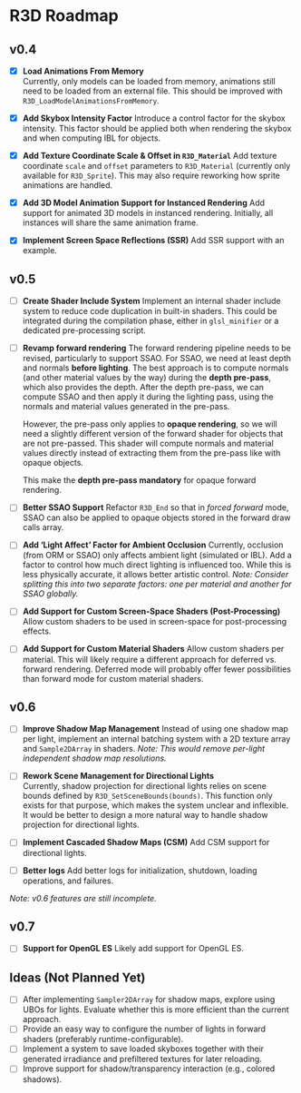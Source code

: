 # R3D Roadmap

## **v0.4**

- [x] **Load Animations From Memory**  
  Currently, only models can be loaded from memory, animations still need to be loaded from an external file. This should be improved with `R3D_LoadModelAnimationsFromMemory`.

* [x] **Add Skybox Intensity Factor**
  Introduce a control factor for the skybox intensity. This factor should be applied both when rendering the skybox and when computing IBL for objects.

* [x] **Add Texture Coordinate Scale & Offset in `R3D_Material`**
  Add texture coordinate `scale` and `offset` parameters to `R3D_Material` (currently only available for `R3D_Sprite`). This may also require reworking how sprite animations are handled.

* [x] **Add 3D Model Animation Support for Instanced Rendering**
  Add support for animated 3D models in instanced rendering. Initially, all instances will share the same animation frame.

* [x] **Implement Screen Space Reflections (SSR)**
  Add SSR support with an example.

## **v0.5**

* [ ] **Create Shader Include System**
  Implement an internal shader include system to reduce code duplication in built-in shaders. This could be integrated during the compilation phase, either in `glsl_minifier` or a dedicated pre-processing script.

* [ ] **Revamp forward rendering**
  The forward rendering pipeline needs to be revised, particularly to support SSAO. For SSAO, we need at least depth and normals **before lighting**.
  The best approach is to compute normals (and other material values by the way) during the **depth pre-pass**, which also provides the depth. After the depth pre-pass, we can compute SSAO and then apply it during the lighting pass, using the normals and material values generated in the pre-pass.

  However, the pre-pass only applies to **opaque rendering**, so we will need a slightly different version of the forward shader for objects that are not pre-passed. This shader will compute normals and material values directly instead of extracting them from the pre-pass like with opaque objects.

  This make the **depth pre-pass mandatory** for opaque forward rendering.

* [ ] **Better SSAO Support**
  Refactor `R3D_End` so that in *forced forward* mode, SSAO can also be applied to opaque objects stored in the forward draw calls array.

* [ ] **Add ‘Light Affect’ Factor for Ambient Occlusion**
  Currently, occlusion (from ORM or SSAO) only affects ambient light (simulated or IBL). Add a factor to control how much direct lighting is influenced too. While this is less physically accurate, it allows better artistic control.
  *Note: Consider splitting this into two separate factors: one per material and another for SSAO globally.*

* [ ] **Add Support for Custom Screen-Space Shaders (Post-Processing)**
  Allow custom shaders to be used in screen-space for post-processing effects.

* [ ] **Add Support for Custom Material Shaders**
  Allow custom shaders per material. This will likely require a different approach for deferred vs. forward rendering. Deferred mode will probably offer fewer possibilities than forward mode for custom material shaders.

## **v0.6**

* [ ] **Improve Shadow Map Management**
  Instead of using one shadow map per light, implement an internal batching system with a 2D texture array and `Sample2DArray` in shaders.
  *Note: This would remove per-light independent shadow map resolutions.*

- [ ] **Rework Scene Management for Directional Lights**  
  Currently, shadow projection for directional lights relies on scene bounds defined by `R3D_SetSceneBounds(bounds)`. This function only exists for that purpose, which makes the system unclear and inflexible. It would be better to design a more natural way to handle shadow projection for directional lights.

* [ ] **Implement Cascaded Shadow Maps (CSM)**
  Add CSM support for directional lights.

* [ ] **Better logs**
  Add better logs for initialization, shutdown, loading operations, and failures.

*Note: v0.6 features are still incomplete.*

## **v0.7**

* [ ] **Support for OpenGL ES**
  Likely add support for OpenGL ES.

## **Ideas (Not Planned Yet)**

* [ ] After implementing `Sampler2DArray` for shadow maps, explore using UBOs for lights. Evaluate whether this is more efficient than the current approach.
* [ ] Provide an easy way to configure the number of lights in forward shaders (preferably runtime-configurable).
* [ ] Implement a system to save loaded skyboxes together with their generated irradiance and prefiltered textures for later reloading.
* [ ] Improve support for shadow/transparency interaction (e.g., colored shadows).
